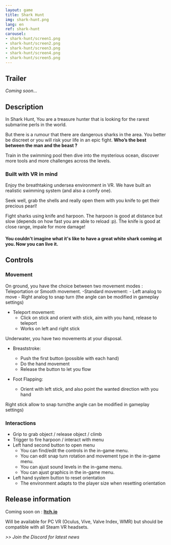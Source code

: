 ```yaml
---
layout: game
title: Shark Hunt
img: shark-hunt.png
lang: en
ref: shark-hunt
carousel:
- shark-hunt/screen1.png
- shark-hunt/screen2.png
- shark-hunt/screen3.png
- shark-hunt/screen4.png
- shark-hunt/screen5.png
---
```


## Trailer

*Coming soon...*

## Description
In Shark Hunt, You are a treasure hunter that is looking for the rarest submarine perls in the world. 

But there is a rumour that there are dangerous sharks in the area. You better be discreet or you will risk your life in an epic fight. **Who’s the best between the man and the beast ?** 

Train in the swimming pool then dive into the mysterious ocean, discover more tools and more challenges across the levels. 

### Built with VR in mind 
Enjoy the breathtaking undersea environment in VR. We have built an realistic swimming system (and also a comfy one).

Seek well, grab the shells and really open them with you knife to get their precious pearl!

Fight sharks using knife and harpoon. The harpoon is good at distance but slow (depends on how fast you are able to reload :p). The knife is good at close range, impale for more damage!

#### You couldn't imagine what it's like to have a great white shark coming at you. Now you can live it.
<div id="carousel"></div>

## Controls

### Movement 

On ground, you have the choice between two movement modes : Teleportation or Smooth movement. 
-Standard movement:
	- Left analog to move
	- Right analog to snap turn (the angle can be modified in gameplay settings)

- Teleport movement:
	- Click on stick and orient with stick, aim with you hand, release to teleport
	- Works on left and right stick

	
Underwater, you have two movements at your disposal.
- Breaststroke:
	- Push the first button (possible with each hand)
	- Do the hand movement 
	- Release the button to let you flow

- Foot Flapping:
	- Orient with left stick, and also point the wanted direction with you hand

Right stick allow to snap turn(the angle can be modified in gameplay settings)

### Interactions

- Grip to grab object / release object / climb
- Trigger to fire harpoon / interact with menu
- Left hand second button to open menu
	- You can find/edit the controls in the in-game menu. 
    - You can edit snap turn rotation and movement type in the in-game menu.
    - You can ajust sound levels in the in-game menu.
	- You can ajust graphics in the in-game menu.
- Left hand system button to reset orientation
	- The environment adapts to the player size when resetting orientation

	
	
## Release information	
	
Coming soon on : **[Itch.io](https://mineogames.itch.io/)**

Will be available for PC VR (Oculus, Vive, Valve Index, WMR) but should be compatible with all Steam VR headsets.


<i> >> Join the Discord for latest news </i>